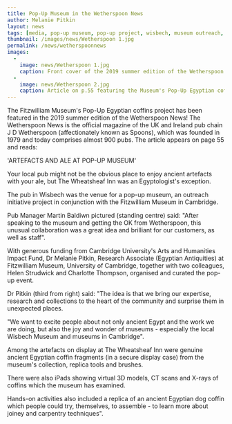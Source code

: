 ```yaml
---
title: Pop-Up Museum in the Wetherspoon News
author: Melanie Pitkin
layout: news
tags: [media, pop-up museum, pop-up project, wisbech, museum outreach, coffins, ancient egypt, wetherspoon, pub, wheatsheaf inn]
thumbnail: /images/news/Wetherspoon 1.jpg
permalink: /news/wetherspoonnews
images:
  -
    image: news/Wetherspoon 1.jpg
    caption: Front cover of the 2019 summer edition of the Wetherspoon News.
  -
    image: news/Wetherspoon 2.jpg
    caption: Article on p.55 featuring the Museum's Pop-Up Egyptian coffins project.
---
```


The Fitzwilliam Museum's Pop-Up Egyptian coffins project has been featured in the 2019 summer edition of the Wetherspoon News! The Wetherspoon News is the official magazine of the UK and Ireland pub chain J D Wetherspoon (affectionately known as Spoons), which was founded in 1979 and today comprises almost 900 pubs. The article appears on page 55 and reads:

'ARTEFACTS AND ALE AT POP-UP MUSEUM'

Your local pub might not be the obvious place to enjoy ancient artefacts with your ale, but The Wheatsheaf Inn was an Egyptologist's exception. 

The pub in Wisbech was the venue for a pop-up museum, an outreach initiative project in conjunction with the Fitzwilliam Museum in Cambridge. 

Pub Manager Martin Baldiwn pictured (standing centre) said: "After speaking to the museum and getting the OK from Wetherspoon, this unusual collaboration was a great idea and brilliant for our customers, as well as staff". 

With generous funding from Cambridge University's Arts and Humanities Impact Fund, Dr Melanie Pitkin, Research Associate (Egyptian Antiquities) at Fitzwilliam Museum, University of Cambridge, together with two colleagues, Helen Strudwick and Charlotte Thompson, organised and curated the pop-up event. 

Dr Pitkin (third from right) said: "The idea is that we bring our expertise, research and collections to the heart of the community and surprise them in unexpected places. 

"We want to excite people about not only ancient Egypt and the work we are doing, but also the joy and wonder of museums - especially the local Wisbech Museum and museums in Cambridge". 

Among the artefacts on display at The Wheatsheaf Inn were genuine ancient Egyptian coffin fragments (in a secure display case) from the museum's collection, replica tools and brushes.

There were also iPads showing virtual 3D models, CT scans and X-rays of coffins which the museum has examined.

Hands-on activities also included a replica of an ancient Egyptian dog coffin which people could try, themselves, to assemble - to learn more about joiney and carpentry techniques". 
